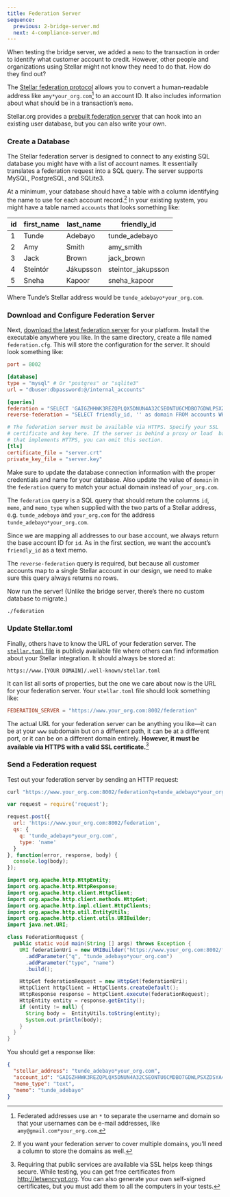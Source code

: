 ```yaml
---
title: Federation Server
sequence:
  previous: 2-bridge-server.md
  next: 4-compliance-server.md
---
```


When testing the bridge server, we added a `memo` to the transaction in order to identify what customer account to credit. However, other people and organizations using Stellar might not know they need to do that. How do they find out?

The [Stellar federation protocol](../concepts/federation.md) allows you to convert a human-readable address like `amy*your_org.com`[^friendly_names] to an account ID. It also includes information about what should be in a transaction’s `memo`.

Stellar.org provides a [prebuilt federation server](https://github.com/stellar/go/tree/master/services/federation) that can hook into an existing user database, but you can also write your own.


### Create a Database

The Stellar federation server is designed to connect to any existing SQL database you might have with a list of account names. It essentially translates a federation request into a SQL query. The server supports MySQL, PostgreSQL, and SQLite3.

At a minimum, your database should have a table with a column identifying the name to use for each account record.[^federation_tables] In your existing system, you might have a table named `accounts` that looks something like:

| id | first_name | last_name | friendly_id         |
|----|------------|-----------|---------------------|
| 1  | Tunde      | Adebayo   | tunde_adebayo       |
| 2  | Amy        | Smith     | amy_smith           |
| 3  | Jack       | Brown     | jack_brown          |
| 4  | Steintór   | Jákupsson | steintor_jakupsson  |
| 5  | Sneha      | Kapoor    | sneha_kapoor        |

Where Tunde’s Stellar address would be `tunde_adebayo*your_org.com`.


### Download and Configure Federation Server

Next, [download the latest federation server](https://github.com/stellar/go/releases) for your platform. Install the executable anywhere you like. In the same directory, create a file named `federation.cfg`. This will store the configuration for the server. It should look something like:

<code-example name="federation.cfg">

```toml
port = 8002

[database]
type = "mysql" # Or "postgres" or "sqlite3"
url = "dbuser:dbpassword:@/internal_accounts"

[queries]
federation = "SELECT 'GAIGZHHWK3REZQPLQX5DNUN4A32CSEONTU6CMDBO7GDWLPSXZDSYA4BU' as id, friendly_id as memo, 'text' as memo_type FROM accounts WHERE friendly_id = ? AND ? = 'your_org.com'"
reverse-federation = "SELECT friendly_id, '' as domain FROM accounts WHERE ? = ''"

# The federation server must be available via HTTPS. Specify your SSL
# certificate and key here. If the server is behind a proxy or load  balancer
# that implements HTTPS, you can omit this section.
[tls]
certificate_file = "server.crt"
private_key_file = "server.key"
```

</code-example>

Make sure to update the database connection information with the proper credentials and name for your database. Also update the value of `domain` in the `federation` query to match your actual domain instead of `your_org.com`.

The `federation` query is a SQL query that should return the columns `id`, `memo`, and `memo_type` when supplied with the two parts of a Stellar address, e.g. `tunde_adeboyo` and `your_org.com` for the address `tunde_adebayo*your_org.com`.

Since we are mapping all addresses to our base account, we always return the base account ID for `id`. As in the first section, we want the account’s `friendly_id` as a text memo.

The `reverse-federation` query is required, but because all customer accounts map to a single Stellar account in our design, we need to make sure this query always returns no rows.

Now run the server! (Unlike the bridge server, there’s there no custom database to migrate.)

```bash
./federation
```


### Update Stellar.toml

Finally, others have to know the URL of your federation server. The [`stellar.toml` file](../concepts/stellar-toml.md) is publicly available file where others can find information about your Stellar integration. It should always be stored at:

`https://www.[YOUR DOMAIN]/.well-known/stellar.toml`

It can list all sorts of properties, but the one we care about now is the URL for your federation server. Your `stellar.toml` file should look something like:

<code-example name="stellar.toml">

```toml
FEDERATION_SERVER = "https://www.your_org.com:8002/federation"
```

</code-example>

The actual URL for your federation server can be anything you like—it can be at your `www` subdomain but on a different path, it can be at a different port, or it can be on a different domain entirely. **However, it must be available via HTTPS with a valid SSL certificate.**[^ssl]


### Send a Federation request

Test out your federation server by sending an HTTP request:

<code-example name="Request a Federation Info">

```bash
curl "https://www.your_org.com:8002/federation?q=tunde_adebayo*your_org.com&type=name"
```

```js
var request = require('request');

request.post({
  url: 'https://www.your_org.com:8002/federation',
  qs: {
    q: 'tunde_adebayo*your_org.com',
    type: 'name'
  }
}, function(error, response, body) {
  console.log(body);
});
```

```java
import org.apache.http.HttpEntity;
import org.apache.http.HttpResponse;
import org.apache.http.client.HttpClient;
import org.apache.http.client.methods.HttpGet;
import org.apache.http.impl.client.HttpClients;
import org.apache.http.util.EntityUtils;
import org.apache.http.client.utils.URIBuilder;
import java.net.URI;

class FederationRequest {
  public static void main(String [] args) throws Exception {
    URI federationUri = new URIBuilder("https://www.your_org.com:8002/federation")
      .addParameter("q", "tunde_adebayo*your_org.com")
      .addParameter("type", "name")
      .build();

    HttpGet federationRequest = new HttpGet(federationUri);
    HttpClient httpClient = HttpClients.createDefault();
    HttpResponse response = httpClient.execute(federationRequest);
    HttpEntity entity = response.getEntity();
    if (entity != null) {
      String body =  EntityUtils.toString(entity);
      System.out.println(body);
    }
  }
}
```

</code-example>

You should get a response like:

```json
{
  "stellar_address": "tunde_adebayo*your_org.com",
  "account_id": "GAIGZHHWK3REZQPLQX5DNUN4A32CSEONTU6CMDBO7GDWLPSXZDSYA4BU",
  "memo_type": "text",
  "memo": "tunde_adebayo"
}
```


[^friendly_names]: Federated addresses use an `*` to separate the username and domain so that your usernames can be e-mail addresses, like `amy@gmail.com*your_org.com`.

[^federation_tables]: If you want your federation server to cover multiple domains, you’ll need a column to store the domains as well.

[^ssl]: Requiring that public services are available via SSL helps keep things secure. While testing, you can get free certificates from http://letsencrypt.org. You can also generate your own self-signed certificates, but you must add them to all the computers in your tests.
